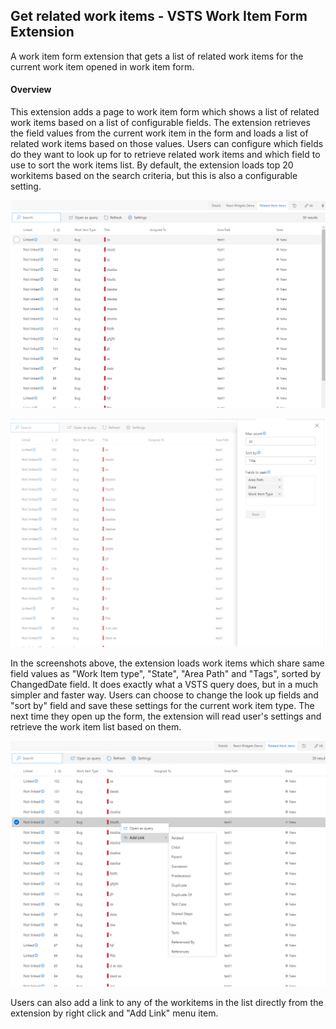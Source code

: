 ## Get related work items - VSTS Work Item Form Extension ##

A work item form extension that gets a list of related work items for the current work item opened in work item form.

#### Overview ####

This extension adds a page to work item form which shows a list of related work items based on a list of configurable fields. The extension retrieves the field values from the current work item in the form and loads a list of related work items based on those values. Users can configure which fields do they want to look up for to retrieve related work items and which field to use to sort the work items list. By default, the extension loads top 20 workitems based on the search criteria, but this is also a configurable setting.

![Group](images/Example.png)

![Group](images/Example2.png)

In the screenshots above, the extension loads work items which share same field values as "Work Item type", "State", "Area Path" and "Tags", sorted by ChangedDate field. It does exactly what a VSTS query does, but in a much simpler and faster way.
Users can choose to change the look up fields and "sort by" field and save these settings for the current work item type. The next time they open up the form, the extension will read user's settings and retrieve the work item list based on them.

![Group](images/AddLinkExample.png)

Users can also add a link to any of the workitems in the list directly from the extension by right click and "Add Link" menu item.